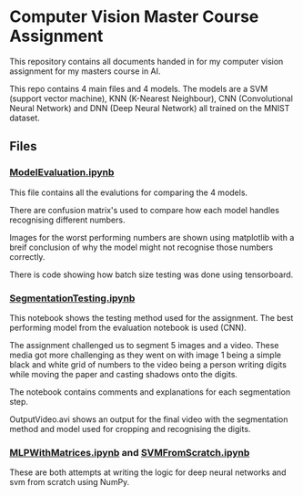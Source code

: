 # Computer Vision Master Course Assignment

This repository contains all documents handed in for my computer vision assignment for my masters course in AI.

This repo contains 4 main files and 4 models. The models are a SVM (support vector machine), KNN (K-Nearest Neighbour), CNN (Convolutional Neural Network) and DNN (Deep Neural Network) all trained on the MNIST dataset.

## Files

### [ModelEvaluation.ipynb](https://github.com/Surfytom/ComputerVisionProject/blob/main/ModelEvaluation.ipynb)

This file contains all the evalutions for comparing the 4 models. 

There are confusion matrix's used to compare how each model handles recognising different numbers.

Images for the worst performing numbers are shown using matplotlib with a breif conclusion of why the model might not recognise those numbers correctly.

There is code showing how batch size testing was done using tensorboard.

### [SegmentationTesting.ipynb](https://github.com/Surfytom/ComputerVisionProject/blob/main/SegmentationTesting.ipynb)

This notebook shows the testing method used for the assignment. The best performing model from the evaluation notebook is used (CNN).

The assignment challenged us to segment 5 images and a video. These media got more challenging as they went on with image 1 being a simple black and white grid of numbers to the video being a person writing digits while moving the paper and casting shadows onto the digits.

The notebook contains comments and explanations for each segmentation step.

OutputVideo.avi shows an output for the final video with the segmentation method and model used for cropping and recognising the digits.

### [MLPWithMatrices.ipynb](https://github.com/Surfytom/ComputerVisionProject/blob/main/MLPWithMatrices.ipynb) and [SVMFromScratch.ipynb](https://github.com/Surfytom/ComputerVisionProject/blob/main/SVMFromScratch.ipynb)

These are both attempts at writing the logic for deep neural networks and svm from scratch using NumPy.